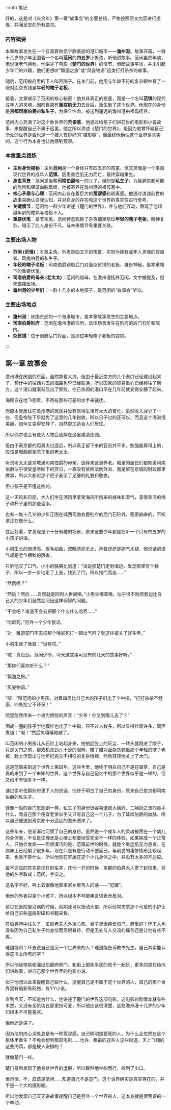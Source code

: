 :::info 笔记

好的，这是对《庆余年》第一章“故事会”的全面总结，严格按照原文内容进行提炼，并满足您的所有要求。

### **内容概要**

本章故事发生在一个日渐衰败但宁静美丽的港口城市——**澹州港**。故事开篇，一群十几岁的少年正围着一个名叫**范闲**的**四五岁**小男孩，听他讲故事。范闲虽然年幼，但说话老气横秋，他讲述了电影《**楚门的世界**》的情节，但因故事平淡，并未引起少年们的兴趣，他们更想听“飘邈之旅”或“风姿物语”这类打打杀杀的故事。

随后，范闲被府里的下人叫回院子。在关门前，他用与年龄不符的复杂眼神看了一眼对面杂货铺里**年轻的瞎子老板**。

接着，文章揭示了范闲的核心秘密：他并非真正的孩童，而是一个名叫**范慎**的现代成年人的灵魂，因前世患有**重症肌无力**去世后，重生到了这个世界。他现在的身份是**京都司南伯爵**的**私生子**，为保全性命，被送到遥远的澹州港由祖母抚养。

范闲内心充满了对这个新世界的**荒谬感**，他通过给孩子们讲前世的电影和小说故事，来提醒自己不属于这里。他之所以讲述《楚门的世界》，是因为他曾怀疑自己所处的世界是否也是一个被人安排好的“摄影棚”，但最终他确认这个世界是真实的。这个行为本身也让他感到荒谬。

### **本章重点提炼**

*   **主角身份揭秘**：主角**范闲**是一个身体只有四五岁的孩童，但其灵魂是一个来自现代世界的成年人**范慎**，因患重症肌无力而亡，最终穿越重生。
*   **身世背景**：范闲是当朝**司南伯爵**唯一的儿子，但却是**私生子**。为躲避京都可能的危险和保证血脉延续，他被寄养在澹州港的祖母家中。
*   **核心矛盾与心理**：范闲内心存在着巨大的**荒谬感**和疏离感。他通过讲述前世的故事来确认自我认知，并对自身的存在和这个世界的真实性进行思考。
*   **关键情节**：范闲给一群少年讲述《楚门的世界》，并与他们互动，展现了他超越年龄的成熟与格格不入。
*   **重要伏笔**：章节末尾，范闲特意观察了杂货铺里那位**年轻的瞎子老板**，眼神复杂，暗示了此人身份不凡，与未来情节有重要关联。

### **主要出场人物**

*   **范闲 (范慎)**：本章主角。外表是四五岁的孩童，实则为拥有成年人灵魂的穿越者。司南伯爵的私生子。
*   **年轻的瞎子老板**：司南伯爵别府后门对面杂货铺的老板，身份神秘，是本章埋下的重要伏笔。
*   **司南伯爵的母亲 (老太太)**：范闲的祖母，在澹州港抚养范闲，文中被提及，但未直接出场。
*   **澹州港的少年们**：一群十几岁的本地孩子，是范闲的“故事会”听众。

### **主要出场地点**

*   **澹州港**：庆国东部的一个海港城市，是本章故事发生的主要地点。
*   **司南伯爵别府**：范闲在澹州港的住所，具体场景发生在别府的后门石阶和院内。
*   **杂货铺**：位于别府后门对面，是那位年轻瞎子老板的店铺。

:::

## 第一章 **故事会**

澹州港在庆国的东面，虽然靠着大海，但由于最近南方的几个港口已经建设起来了，预计中的往西方去的海路也早已经联通，所以国家的贸易重心已经移往了南方。这个港口就渐渐显出了颓败，往日热闹的港口早在几年前就变得安静了起来。

海鸥自在地飞翔着，不再有那些可恶的水手来骚扰。

而原本就居住在澹州港的居民并没有觉得生活有太大的变化，虽然收入减少了一些，但皇帝陛下早就免了这里的几年税收，所以日子过的还可以，而且这个海港很美丽，如今又变得安静了，自然更加适合人们居住。

所以偶尔也会有些大人物会选择在这里建造庄园。

但由于离京都的距离太过遥远，所以真正留下来的官员并不多，勉强能算得上的，应该是城西那家院子里的老太太。

听说老太太是京城里司南伯爵的母亲，选择来这里养老。城里的居民们都知道司南伯爵似乎很受皇帝陛下的赏识，一直没有依照法例外派，而是留在京城的财政部里做事，所以大都对那个院子表示了足够的礼貌和敬畏。

但小孩子是不懂这些的。

这一天风和日丽，大人们坐在酒馆里享受海风所携来的咸味和湿气，享受盐渍的梅子和杯子里的那些酒水。

也有一堆十几岁的少年正围在城西司南伯爵别府的后门石阶外，密密麻麻的，不知道正在做什么。

往近处看，才发现是个十分有趣的场景，原来这些少年都是在听一个只有四五岁的小孩子讲话。

小男生长的很漂亮，眉毛如画，双眼清亮无比，声音却还是奶气未褪，但说话的语气却是老气横秋的厉害。

只听他叹了口气，小小的胳膊比划道：“话说那楚门走到墙边，发现那里有个梯子，所以一步一步地走了上去，找到了门，所以推门而出……”

“然后呢？”

“然后？然后……自然就是回到人世间咯。”小男生嘟着嘴，似乎很不耐烦旁边比自己大的少年们居然会问出这样弱智的问题。

“不会吧？难道不会去把那个什么什么哈尼……”

“哈尼死。”另外一个少年接话。

“对，难道楚门不去把那个哈尼死打一顿出气吗？就这样被关了好多年。”

小男生耸了耸肩：“没有哎。”

“嘁！真没劲，范闲少爷，今天这故事可没有前几天的故事好听。”

“那你们喜欢听什么？”

“飘邈之旅。”

“风姿物语。”

“嘁！”叫范闲的小男孩，对着四周比自己大的孩子们比了个中指，“打打杀杀不健康，四处挖宝不环保！”

院里忽然传来一个极为愤怒的声音：“少爷！你又到哪儿去了？”

围成一圈的孩子学他模样也比了个中指，只不过人数多，所以显得壮观许多，同声发道：“嘁！”然后笑嘻嘻地散了。

叫范闲的小男孩儿从石阶上站起身来，拍拍屁股上的灰尘，一转头就跑进了院子，只是关门之前，那双机灵劲儿十足的眼睛，瞄了瞄对面杂货铺里那个年轻的瞎子老板，脸上浮现出与他年纪完全不相符的复杂情绪，然后轻轻地关上了木门。

这是范慎来到这个世界上第四年。这些年里，他终于明白自己不是在做梦，自己是真的来到了一个未知的世界，这个世界与自己记忆中的那个世界似乎是一样的，但又似乎有很多不一样。

通过偷听伯爵别府里下人的说话，他终于明白了自己的身份，原来自己是京都司南伯爵的私生子。

就像一般的豪门恩怨剧一样，私生子的身份很容易遭致大姨妈、二姨奶之流的毒手什么，而自己那个便宜老爹似乎又只有自己这一个儿子，为了延续伯爵的血脉，所以自己被送到离京都十分遥远的澹州港来了。

这些年来，他渐渐地习惯了自己的身份。虽然说一个成年人的灵魂被困在一个幼儿的身体里，不论是生理还是心理上都要经受完全不一样的体验，如果换成一个正常人，只怕会发疯——但很凑巧的是，范慎前世的时候，就是个重症肌无力患者，在病床上已经躺了很多年，现在只是有些行动不便而已，与前世的凄惨情形比较起来，也就不算什么，所以他现在寄居在这个小儿身体之中，并没有太多的不适应。

最不适应的其实是现在的名字，在他一岁的时候，京都的伯爵大人寄了封信来，将他的名字取成：范闲，字安之。

这名字不好，听上去很像他原来家乡里骂人的话——“犯嫌”。

但他的外表只是个小孩子，所以根本不可能用言语表示反对。

前世在医院里治病的时候，前期还可以扭动头部，所以经常央求那个可爱的小护士给自己买些盗版影碟和书籍来看。

在伯爵府中住久了，虽然老夫人外冷心热，骨子里很疼爱自己，府里的丫环下人也没有因为自己私生子的身份而另眼看待，但是无处与人交流的痛苦还是让他有些不爽。

难道能和丫环去说自己是另一个世界来的人？难道能告诉教书先生，自己其实能认得这书上所有的字？

所以他经常偷偷溜出伯爵府侧门，和街上那些平民的孩子一起玩，更多的是在给他们讲故事，讲自己那个世界里的电影小说。

似乎他想以此来提醒自己些什么，提醒自己是不属于这个世界的人，自己的那个世界里有电影有网络，有YY小说。

直到今天，不知道为什么，他讲述了楚门的世界这部电影。这电影的剧情本就有些木然，又没有金凯瑞在那里扮可爱，所以他应该很清楚，这些澹州港十几岁的少年们根本不可能喜欢。

但他还是讲了。

因为他的内心深处总是有一种荒谬感，自己明明是要死的人，为什么会忽然在这个躯体里重生？不免会想到那部电影……也许，眼前的这些人这些街道，天上飞翔的这些海鸥，都是被人安排的？

就像楚门一样。

楚门最后发现了他身处世界的虚假，所以毅然地坐船而行，找到了出口。

但范慎，不，应该是范闲……知道自己不是楚门，这个世界确实是真实存在的，并不是一个大的摄影棚。

所以他发现自己天天讲故事提醒自己是另外一个世界的人，这本身就是很荒谬的一个举动。


